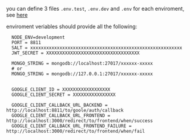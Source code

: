 you can define 3 files `.env.test`, `.env.dev` and `.env` for each enviroment, see [here](https://www.npmjs.com/package/dotenv-cli#:~:text=Cascading%20env%20variables)

enviroment veriables should provide all the following:
```
  NODE_ENV=development
  PORT = 8811
  SALT = xxxxxxxxxxxxxxxxxxxxxxxxxxxxxxxxxxxxxxxxxxxxxxxxxxxxxxxxx
  JWT_SECRET = XXXXXXXXXXXXXXXXXXXXXXXXXXXXXXXXXXX

  MONGO_STRING = mongodb://localhost:27017/xxxxxx-xxxxx
  # or
  MONGO_STRING = mongodb://127.0.0.1:27017/xxxxxx-xxxxx


  GOOGLE_CLIENT_ID = XXXXXXXXXXXXXXXXXX
  GOOGLE_CLIENT_SECRET = XXXXXXXXXXXXXXXX

  GOOGLE_CLIENT_CALLBACK_URL_BACKEND = http://localhost:8811/to/goole/auth/callback
  GOOGLE_CLIENT_CALLBACK_URL_FRONTEND = http://localhost:3000/redirect/to/frontend/when/success
  GOOGLE_CLIENT_CALLBACK_URL_FRONTEND_FAILURE = http://localhost:3000/redirect/to/frontend/when/fail
```